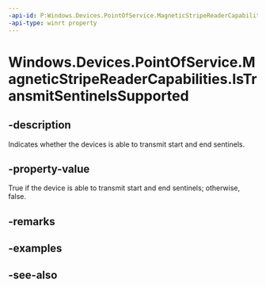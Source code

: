 ```yaml
---
-api-id: P:Windows.Devices.PointOfService.MagneticStripeReaderCapabilities.IsTransmitSentinelsSupported
-api-type: winrt property
---
```


<!-- Property syntax
public bool IsTransmitSentinelsSupported { get; }
-->

# Windows.Devices.PointOfService.MagneticStripeReaderCapabilities.IsTransmitSentinelsSupported

## -description
Indicates whether the devices is able to transmit start and end sentinels.

## -property-value
True if the device is able to transmit start and end sentinels; otherwise, false.

## -remarks

## -examples

## -see-also
